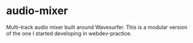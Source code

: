 # audio-mixer
Multi-track audio mixer built around Wavesurfer. This is a modular version of the one I started developing in webdev-practice.
